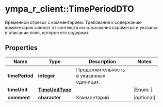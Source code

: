 # ympa_r_client::TimePeriodDTO

Временной отрезок с комментарием. Требования к содержанию комментария зависят от контекста использования параметра и указаны в описании поля, которое его содержит.

## Properties
Name | Type | Description | Notes
------------ | ------------- | ------------- | -------------
**timePeriod** | **integer** | Продолжительность в указанных единицах. | 
**timeUnit** | [**TimeUnitType**](TimeUnitType.md) |  | [Enum: ] 
**comment** | **character** | Комментарий. | [optional] 


